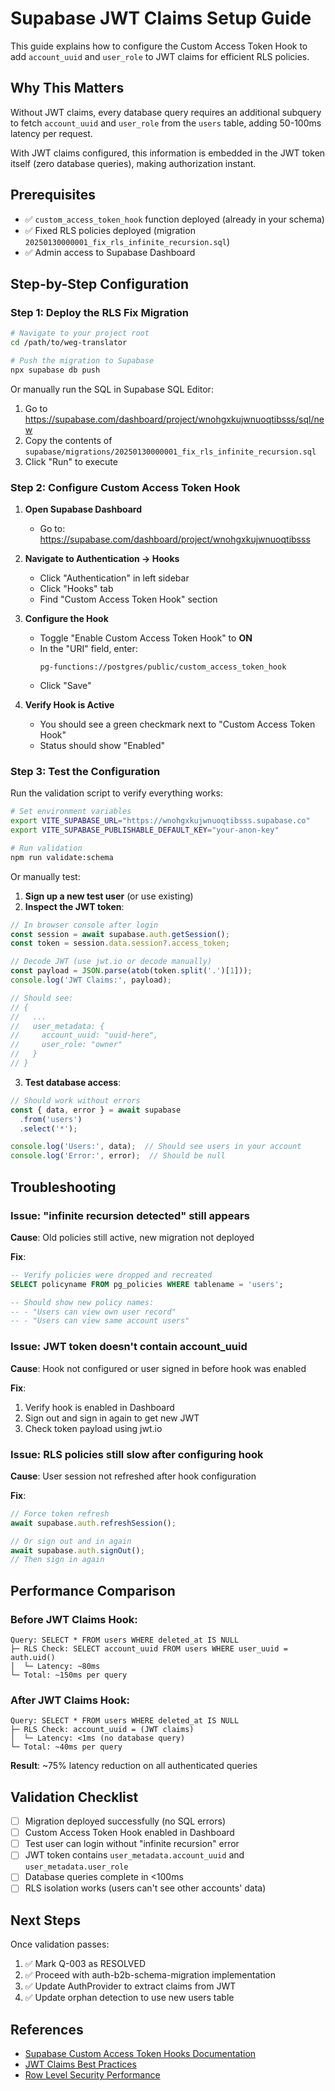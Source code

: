 # Supabase JWT Claims Setup Guide

This guide explains how to configure the Custom Access Token Hook to add `account_uuid` and `user_role` to JWT claims for efficient RLS policies.

## Why This Matters

Without JWT claims, every database query requires an additional subquery to fetch `account_uuid` and `user_role` from the `users` table, adding 50-100ms latency per request.

With JWT claims configured, this information is embedded in the JWT token itself (zero database queries), making authorization instant.

## Prerequisites

- ✅ `custom_access_token_hook` function deployed (already in your schema)
- ✅ Fixed RLS policies deployed (migration `20250130000001_fix_rls_infinite_recursion.sql`)
- ✅ Admin access to Supabase Dashboard

## Step-by-Step Configuration

### Step 1: Deploy the RLS Fix Migration

```bash
# Navigate to your project root
cd /path/to/weg-translator

# Push the migration to Supabase
npx supabase db push
```

Or manually run the SQL in Supabase SQL Editor:
1. Go to https://supabase.com/dashboard/project/wnohgxkujwnuoqtibsss/sql/new
2. Copy the contents of `supabase/migrations/20250130000001_fix_rls_infinite_recursion.sql`
3. Click "Run" to execute

### Step 2: Configure Custom Access Token Hook

1. **Open Supabase Dashboard**
   - Go to: https://supabase.com/dashboard/project/wnohgxkujwnuoqtibsss

2. **Navigate to Authentication → Hooks**
   - Click "Authentication" in left sidebar
   - Click "Hooks" tab
   - Find "Custom Access Token Hook" section

3. **Configure the Hook**
   - Toggle "Enable Custom Access Token Hook" to **ON**
   - In the "URI" field, enter:
     ```
     pg-functions://postgres/public/custom_access_token_hook
     ```
   - Click "Save"

4. **Verify Hook is Active**
   - You should see a green checkmark next to "Custom Access Token Hook"
   - Status should show "Enabled"

### Step 3: Test the Configuration

Run the validation script to verify everything works:

```bash
# Set environment variables
export VITE_SUPABASE_URL="https://wnohgxkujwnuoqtibsss.supabase.co"
export VITE_SUPABASE_PUBLISHABLE_DEFAULT_KEY="your-anon-key"

# Run validation
npm run validate:schema
```

Or manually test:

1. **Sign up a new test user** (or use existing)
2. **Inspect the JWT token**:

```javascript
// In browser console after login
const session = await supabase.auth.getSession();
const token = session.data.session?.access_token;

// Decode JWT (use jwt.io or decode manually)
const payload = JSON.parse(atob(token.split('.')[1]));
console.log('JWT Claims:', payload);

// Should see:
// {
//   ...
//   user_metadata: {
//     account_uuid: "uuid-here",
//     user_role: "owner"
//   }
// }
```

3. **Test database access**:

```javascript
// Should work without errors
const { data, error } = await supabase
  .from('users')
  .select('*');

console.log('Users:', data);  // Should see users in your account
console.log('Error:', error);  // Should be null
```

## Troubleshooting

### Issue: "infinite recursion detected" still appears

**Cause**: Old policies still active, new migration not deployed

**Fix**:
```sql
-- Verify policies were dropped and recreated
SELECT policyname FROM pg_policies WHERE tablename = 'users';

-- Should show new policy names:
-- - "Users can view own user record"
-- - "Users can view same account users"
```

### Issue: JWT token doesn't contain account_uuid

**Cause**: Hook not configured or user signed in before hook was enabled

**Fix**:
1. Verify hook is enabled in Dashboard
2. Sign out and sign in again to get new JWT
3. Check token payload using jwt.io

### Issue: RLS policies still slow after configuring hook

**Cause**: User session not refreshed after hook configuration

**Fix**:
```javascript
// Force token refresh
await supabase.auth.refreshSession();

// Or sign out and in again
await supabase.auth.signOut();
// Then sign in again
```

## Performance Comparison

### Before JWT Claims Hook:
```
Query: SELECT * FROM users WHERE deleted_at IS NULL
├─ RLS Check: SELECT account_uuid FROM users WHERE user_uuid = auth.uid()
│  └─ Latency: ~80ms
└─ Total: ~150ms per query
```

### After JWT Claims Hook:
```
Query: SELECT * FROM users WHERE deleted_at IS NULL
├─ RLS Check: account_uuid = (JWT claims)
│  └─ Latency: <1ms (no database query)
└─ Total: ~40ms per query
```

**Result**: ~75% latency reduction on all authenticated queries

## Validation Checklist

- [ ] Migration deployed successfully (no SQL errors)
- [ ] Custom Access Token Hook enabled in Dashboard
- [ ] Test user can login without "infinite recursion" error
- [ ] JWT token contains `user_metadata.account_uuid` and `user_metadata.user_role`
- [ ] Database queries complete in <100ms
- [ ] RLS isolation works (users can't see other accounts' data)

## Next Steps

Once validation passes:
1. ✅ Mark Q-003 as RESOLVED
2. ✅ Proceed with auth-b2b-schema-migration implementation
3. ✅ Update AuthProvider to extract claims from JWT
4. ✅ Update orphan detection to use new users table

## References

- [Supabase Custom Access Token Hooks Documentation](https://supabase.com/docs/guides/auth/auth-hooks)
- [JWT Claims Best Practices](https://supabase.com/docs/guides/auth/jwts)
- [Row Level Security Performance](https://supabase.com/docs/guides/database/postgres/row-level-security)

